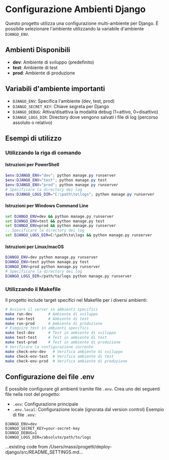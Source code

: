 # Configurazione Ambienti Django

Questo progetto utilizza una configurazione multi-ambiente per Django. È possibile selezionare l'ambiente utilizzando la
variabile d'ambiente `DJANGO_ENV`.

## Ambienti Disponibili

- **dev**: Ambiente di sviluppo (predefinito)
- **test**: Ambiente di test
- **prod**: Ambiente di produzione

## Variabili d'ambiente importanti

- `DJANGO_ENV`: Specifica l'ambiente (dev, test, prod)
- `DJANGO_SECRET_KEY`: Chiave segreta per Django
- `DJANGO_DEBUG`: Attiva/disattiva la modalità debug (1=attivo, 0=disattivo)
- `DJANGO_LOGS_DIR`: Directory dove vengono salvati i file di log (percorso assoluto o relativo)

## Esempi di utilizzo

### Utilizzando la riga di comando

#### Istruzioni per PowerShell

```powershell
$env:DJANGO_ENV="dev"; python manage.py runserver
$env:DJANGO_ENV="test"; python manage.py test
$env:DJANGO_ENV="prod"; python manage.py runserver
# Specificare la directory dei log
$env:DJANGO_LOGS_DIR="C:\path\to\logs"; python manage.py runserver
```

#### Istruzioni per Windows Command Line

```cmd
set DJANGO_ENV=dev && python manage.py runserver
set DJANGO_ENV=test && python manage.py test
set DJANGO_ENV=prod && python manage.py runserver
:: Specificare la directory dei log
set DJANGO_LOGS_DIR=C:\path\to\logs && python manage.py runserver
```

#### Istruzioni per Linux/macOS

```bash
DJANGO_ENV=dev python manage.py runserver
DJANGO_ENV=test python manage.py test
DJANGO_ENV=prod python manage.py runserver
# Specificare la directory dei log
DJANGO_LOGS_DIR=/path/to/logs python manage.py runserver
```

### Utilizzando il Makefile

Il progetto include target specifici nel Makefile per i diversi ambienti:

```bash
# Avviare il server in ambienti specifici
make run-dev       # Ambiente di sviluppo
make run-test      # Ambiente di test
make run-prod      # Ambiente di produzione
# Eseguire test in ambienti specifici
make test-dev      # Test in ambiente di sviluppo
make test-test     # Test in ambiente di test
make test-prod     # Test in ambiente di produzione
# Verificare la configurazione corrente
make check-env-dev   # Verifica ambiente di sviluppo
make check-env-test  # Verifica ambiente di test
make check-env-prod  # Verifica ambiente di produzione
```

## Configurazione dei file .env

È possibile configurare gli ambienti tramite file `.env`. Crea uno dei seguenti file nella root del progetto:

- `.env`: Configurazione principale
- `.env.local`: Configurazione locale (ignorata dal version control) Esempio di file `.env`:

```
DJANGO_ENV=dev
DJANGO_SECRET_KEY=your-secret-key
DJANGO_DEBUG=1
DJANGO_LOGS_DIR=/absolute/path/to/logs
```

...existing code from /Users/massi/progetti/deploy-django/src/README_SETTINGS.md...
